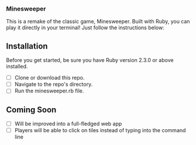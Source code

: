 ### Minesweeper

This is a remake of the classic game, Minesweeper. Built with Ruby, you can play it directly in your terminal! Just follow the instructions below:

## Installation

Before you get started, be sure you have Ruby version 2.3.0 or above installed.

- [ ] Clone or download this repo.
- [ ] Navigate to the repo's directory.
- [ ] Run the minesweeper.rb file.

## Coming Soon
- [ ] Will be improved into a full-fledged web app
- [ ] Players will be able to click on tiles instead of typing into the command line
